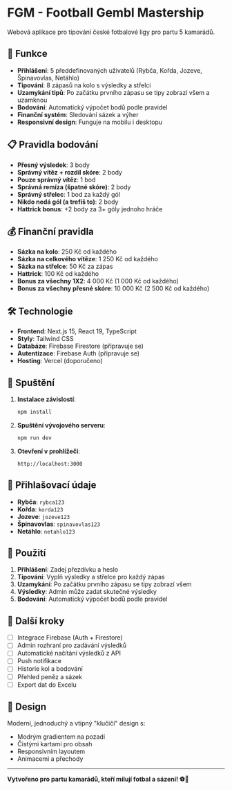# FGM - Football Gembl Mastership

Webová aplikace pro tipování české fotbalové ligy pro partu 5 kamarádů.

## 🚀 Funkce

- **Přihlášení**: 5 předdefinovaných uživatelů (Rybča, Kořda, Jozeve, Špinavovlas, Netáhlo)
- **Tipování**: 8 zápasů na kolo s výsledky a střelci
- **Uzamykání tipů**: Po začátku prvního zápasu se tipy zobrazí všem a uzamknou
- **Bodování**: Automatický výpočet bodů podle pravidel
- **Finanční systém**: Sledování sázek a výher
- **Responsivní design**: Funguje na mobilu i desktopu

## 📋 Pravidla bodování

- **Přesný výsledek**: 3 body
- **Správný vítěz + rozdíl skóre**: 2 body  
- **Pouze správný vítěz**: 1 bod
- **Správná remíza (špatné skóre)**: 2 body
- **Správný střelec**: 1 bod za každý gól
- **Nikdo nedá gól (a trefíš to)**: 2 body
- **Hattrick bonus**: +2 body za 3+ góly jednoho hráče

## 💰 Finanční pravidla

- **Sázka na kolo**: 250 Kč od každého
- **Sázka na celkového vítěze**: 1 250 Kč od každého
- **Sázka na střelce**: 50 Kč za zápas
- **Hattrick**: 100 Kč od každého
- **Bonus za všechny 1X2**: 4 000 Kč (1 000 Kč od každého)
- **Bonus za všechny přesné skóre**: 10 000 Kč (2 500 Kč od každého)

## 🛠️ Technologie

- **Frontend**: Next.js 15, React 19, TypeScript
- **Styly**: Tailwind CSS
- **Databáze**: Firebase Firestore (připravuje se)
- **Autentizace**: Firebase Auth (připravuje se)
- **Hosting**: Vercel (doporučeno)

## 🚀 Spuštění

1. **Instalace závislostí**:
   ```bash
   npm install
   ```

2. **Spuštění vývojového serveru**:
   ```bash
   npm run dev
   ```

3. **Otevření v prohlížeči**:
   ```
   http://localhost:3000
   ```

## 👥 Přihlašovací údaje

- **Rybča**: `rybca123`
- **Kořda**: `korda123`
- **Jozeve**: `jozeve123`
- **Špinavovlas**: `spinavovlas123`
- **Netáhlo**: `netahlo123`

## 📱 Použití

1. **Přihlášení**: Zadej přezdívku a heslo
2. **Tipování**: Vyplň výsledky a střelce pro každý zápas
3. **Uzamykání**: Po začátku prvního zápasu se tipy zobrazí všem
4. **Výsledky**: Admin může zadat skutečné výsledky
5. **Bodování**: Automatický výpočet bodů podle pravidel

## 🔧 Další kroky

- [ ] Integrace Firebase (Auth + Firestore)
- [ ] Admin rozhraní pro zadávání výsledků
- [ ] Automatické načítání výsledků z API
- [ ] Push notifikace
- [ ] Historie kol a bodování
- [ ] Přehled peněz a sázek
- [ ] Export dat do Excelu

## 🎨 Design

Moderní, jednoduchý a vtipný "klučičí" design s:
- Modrým gradientem na pozadí
- Čistými kartami pro obsah
- Responsivním layoutem
- Animacemi a přechody

---

**Vytvořeno pro partu kamarádů, kteří milují fotbal a sázení! ⚽🎯** 